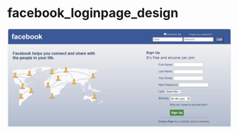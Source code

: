 ﻿# facebook_loginpage_design
![image alt](https://github.com/sahla286/facebook_loginpage_design/blob/main/fb_login_page.jpg)
